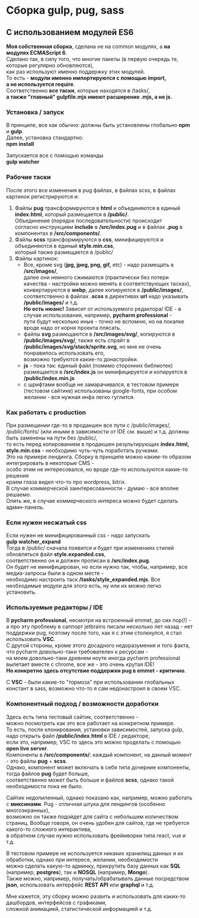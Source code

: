 # Сборка gulp, pug, sass
## С использованием модулей ES6

**Моя собственная сборка**, сделана не на common модулях, а **на модулях ECMAScript 6**.  
Сделано так,  в силу того, что многие пакеты (в первую очередь те, которые регулярно обновляются),  
как раз используют именно поддержку этих модулей.  
То есть - **модули именно импортируются с помощью import,  
а не используется require**.  
Соответственно **все таски**, которые находятся в /tasks/,  
**а также "главный" gulpfile.mjs имеют расширение .mjs, а не js**.  

### Установка / запуск
В принципе, все как обычно: должны быть установлены глобально **npm** и **gulp**.    
Далее, установка стандартно:  
**npm install**

Запускается все с помощью команды  
**gulp watcher**  

### Рабочие таски

После этого все изменения в pug файлах, в файлах scss, в файлах картинок регистрируются и:
1. Файлы **pug** трансформируются в **html** и объединяются в единый **index.html**, который размещается в **/public/**.  
Объединение (порядок последовательности) происходит  
согласно инструкциям **include** в **/src/index.pug** и в файлах **.pug** в компонентах в **/src/components/**.
2. Файлы **scss** трансформируются в **css**, минифицируются  и объединяются в единый **style.min.css**,  
который также размещается в /public/
3. Файлы картинок: 
    *  Все, кроме svg (**jpg, jpeg, png, gif,** etc) - надо размещать в **/src/images/**,  
	 далее они немного сжимаются (практически без потери качества - настройки можно менять в соответствующих тасках), 
	 конвертируются в **webp**,  далее копируются в **/public/images/**,  
	соответственно в файлах **.scss** в директивах **url** надо указывать **/public/images/** и т.д.  
	**Но есть нюанс!** Зависит от используемого редактора/ IDE - в случае использования, например, **pycharm professional** -  
	пути будут несколько иные -
	точно не вспомню, но на локалке вроде надо от корня проекта плясать.
    * файлы **svg** размещаются в **/src/images/svg/**,  копируются в **/public/images/svg/**, 
 также есть спрайт в **/public/images/svg/stack/sprite.svg**,  но мне не очень понравилось использовать его,  
	возможно требуются какие-то донастройки.
    * **js** - пока так: единый файл (помимо сторонних библиотек) размещается в **/src/index.js** он минифицируется и копируется в **/public/index.min.js**
    * с шрифтами вообще не замарачивался, в тестовом примере (тестовом сайтике) использованы google-fonts, при особом желании - вся нужная инфа легко гуглится.

### Как работать с production

При размещении где-то в продакшен все пути с /public/images/, /public/fonts/ (или иными в зависимости от IDE см. выше)  и т.д. должны быть заменены на пути без /public/,  
то есть перед копированием в продакшен результирующих **index.html, style.min.css** - необходимо чуть-чуть поработать ручками.  
Это на примере лендинга. Сборку в принципе можно каким-то образом интегрировать в некоторые CMS -  
особо этим не интересовался, но вроде где-то используются какие-то решения  
краем глаза видел что-то про wordpress, bitrix.  
В случае коммерческой заинтересованности - думаю - все вполне решаемо.  
Опять же, в случае коммерческого интереса можно будет сделать админ-панель.

### Если нужен несжатый css
 
Если нужен не минифицированный css - надо запускать   
**gulp watcher_expand**  
Тогда в /public/ сначала появится и будет при изменениях стилей обновляться файл **style.expanded.css**,  
соответственно он и должен  прописан в **/src/index.pug**.  
Он будет не минифицирован, но если нужно так, чтобы, например, все медиа-запросы были в одном месте -  
необходимо настроить таск **/tasks/style_expanded.mjs**.
Все необходимые модули для этого есть, ну или их можно легко установить.

### Используемые редакторы / IDE
В **pycharm professional**, несмотря на встроенный emmet, до сих пор(!) -  
а про эту проблему в саппорт jetbrains писали несколько лет назад - нет поддержки pug, 
поэтому после того, как я с этим столкнулся, я стал использовать **VSС**.  
С другой стороны, кроме этого досадного недоразумения и того факта,  
что pycharm довольно-таки требователен к ресурсам -  
на моем довольно-таки древнем ноуте иногда pycharm professional вылетает вместе с chrome,
все же - это очень крутая IDE!  
**Но конкретно здесь отсутствие поддержки pug в emmet - критично**.  

С **VSC** - были какие-то "тормоза" при использовании глобальных констант в sass, 
возможно что-то я сам недонастроил в своем VSC.

### Компонентный подход / возможности доработки
Здесь есть типа тестовый сайтик, соответственно -  
можно посмотреть как это все работает на конкретном примере.  
То есть, после клонирования, установки зависимостей, запуска gulp,  
надо открыть файл **/public/index.html** в IDE / редакторе,  
если это, например, VSC то здесь это можно проделать c помощью **open live server**.  
Компоненты в **/src/components/**: каждый компонент, на данный момент - это файлы **pug** + **scss**.  
Однако, компонент может включать в себя типа дочерние компоненты, тогда файлов **pug** будет больше,  
соответственно может быть больше и файлов **scss**, однако такой необходимости пока не было.  

Сайтик недопиленный, однако показано как, например, можно работать с **миксинами**.
Pug - отличная штука для лендингов (особенно многоэкранных),  
возможно он также подойдет  для сайта с небольшим количеством страниц.
Вообще говоря, он очень удобен для сайтов, где не требуется какого-то сложного интерактива,  
в обратном случае нужно использовать фреймворки типа react, vue и т.д.  

В тестовом примере не используется никаких хранилищ данных и их обработки, однако при интересе, желании, необходимости  
можно сделать какую-то админку, прикрутить базу данных как **SQL** (например, **postgres**), так и **NOSQL** (например, **Mongo**).  
Также можно, например, получать/обрабатывать данные посредством **json**, использовать интерфейс **REST API** или **graphql** и т.д.

Мне кажется, эту сборку можно развить и использовать для каких-то дашбордов, интерфейсов с графиками,  
сложной анимацией, статистической информацией и т.д.






